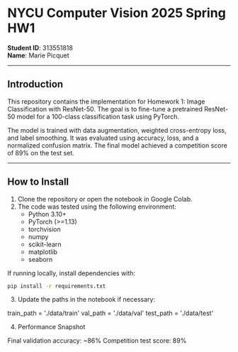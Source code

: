 # NYCU Computer Vision 2025 Spring HW1

**Student ID**: 313551818  
**Name**: Marie Picquet

---

## Introduction

This repository contains the implementation for Homework 1: Image Classification with ResNet-50. The goal is to fine-tune a pretrained ResNet-50 model for a 100-class classification task using PyTorch.

The model is trained with data augmentation, weighted cross-entropy loss, and label smoothing. It was evaluated using accuracy, loss, and a normalized confusion matrix. The final model achieved a competition score of 89\% on the test set.

---

## How to Install

1. Clone the repository or open the notebook in Google Colab.  
2. The code was tested using the following environment:
   - Python 3.10+
   - PyTorch (>=1.13)
   - torchvision
   - numpy
   - scikit-learn
   - matplotlib
   - seaborn

If running locally, install dependencies with:

```bash
pip install -r requirements.txt
```
3. Update the paths in the notebook if necessary:

  train_path = './data/train'
  val_path = './data/val'
  test_path = './data/test'

4. Performance Snapshot

Final validation accuracy: ~86%
Competition test score: 89%
